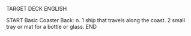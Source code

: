 TARGET DECK
ENGLISH

START
Basic
Coaster
Back: n. 1 ship that travels along the coast. 2 small tray or mat for a bottle or glass.
END
